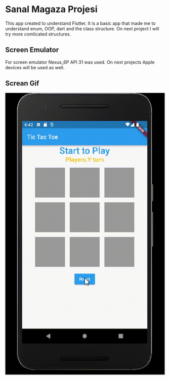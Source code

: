 <h1>Sanal Magaza Projesi</h1>

This app created to understand Flutter. It is a basic app that made me to understand enum, OOP, dart and the class structure. On next project I will try more comlicated structures.

<h2>Screen Emulator</h2>

For screen emulator Nexus_6P API 31 was used. On next projects Apple devices will be used as well.

<h2>Screan Gif</h2>

![](tictactoe.gif)